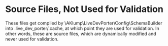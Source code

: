 # Source Files, Not Used for Validation

These files get compiled by \AKlump\LiveDevPorter\Config\SchemaBuilder into .live_dev_porter/.cache, at which point they are used for validation. In other words, these are source files, which are dynamically modified and never used for validation.
